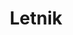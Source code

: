 ---
layout: navigation
title: 2. Letnik
files:
  - name: Algoritni in Podatkovne Strukture 1
    path: /aps1
  - name: Algoritni in Podatkovne Strukture 2
    path: /aps1
  - name: Izracunljivost in Racunska Zahtevnost
    path: /irz
  - name: Operacijski Sistemi
    path: /os
  - name: Principi Programskih Jezikov
    path: /ppj
  - name: Verjetnost in Statistika
    path: /vs
---